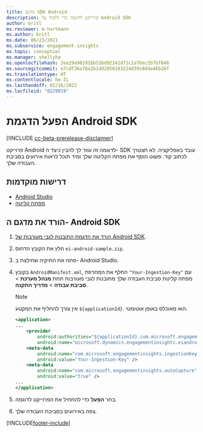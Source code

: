 ```yaml
---
title: מדגם SDK Android
description: פרוייקט לדוגמה כדי ללמוד על Android SDK
author: britl
ms.reviewer: m-hartmann
ms.author: britl
ms.date: 06/23/2021
ms.subservice: engagement-insights
ms.topic: conceptual
ms.manager: shellyha
ms.openlocfilehash: 2ee29a98192bb53bd92241d71c1a76ec2b7bf846
ms.sourcegitcommit: e7cdf36a78a2b1dd2850183224d39c8dde46b26f
ms.translationtype: HT
ms.contentlocale: he-IL
ms.lasthandoff: 02/16/2022
ms.locfileid: "8229919"
---
```

# <a name="run-the-android-sdk-sample"></a>הפעל הדגמת Android SDK

[!INCLUDE [cc-beta-prerelease-disclaimer](includes/cc-beta-prerelease-disclaimer.md)]

פרוייקט Android לדוגמה זה עוזר לך להבין כיצד ה- SDK עובד באפליקציה. לא תצטרך לכתוב קוד. פשוט הוסף את מפתח הקליטה שלך ומיד תוכל לראות אירועים בסביבת העבודה שלך.

## <a name="prerequisites"></a>דרישות מוקדמות

- [Android Studio](https://developer.android.com/studio)
- [מפתח קליטה](get-started-android.md)

## <a name="download-the-android-sdk-sample"></a>הורד את מדגם ה- Android SDK

1. [הורד את הדגמת התובנות לגבי מעורבות של Android SDK](https://download.pi.dynamics.com/sdk/EI-SDKs/ei-android-sample.zip).
1. חלץ את הקובץ הדחוס `ei-android-sample.zip`.
1. פתח את התיקיה שחילצת ב- Android Studio.
1. בקובץ `AndroidManifest.xml`, החלף את המחרוזת `"Your-Ingestion-Key"` עם מפתח קליטת סביבת העבודה שלך מתובנות לגבי מעורבות תחת **מנהל מערכת** > **סביבת עבודה** > **מדריך התקנה**. 

   > [!NOTE]
   > אין צורך להחליף את המקטע `${applicationId}`. הוא מאוכלס באופן אוטומטי.

   ```xml
   <application>
   ...
       <provider
           android:authorities="${applicationId}.com.microsoft.engagementinsights.eiandroidsdk.AnalyticsContentProvider"
           android:name="microsoft.dynamics.engagementinsights.eiandroidsdk.AnalyticsContentProvider" />
       <meta-data
           android:name="com.microsoft.engagementinsights.ingestionKey"
           android:value="Your-Ingestion-Key" />
       <meta-data
           android:name="com.microsoft.engagementinsights.autoCapture"
           android:value="true" />
   ...
   </application>
   ```

1. בחר **הפעל** כדי להתחיל את הפרוייקט לדוגמה.
1. צפה באירועים בסביבת העבודה שלך.


[!INCLUDE[footer-include](../includes/footer-banner.md)]
